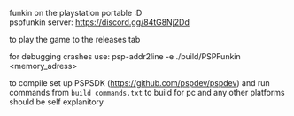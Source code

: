 funkin on the playstation portable :D  
pspfunkin server:
https://discord.gg/84tG8Nj2Dd

to play the game to the releases tab  

for debugging crashes use: psp-addr2line -e ./build/PSPFunkin <memory_adress> 

to compile set up PSPSDK (https://github.com/pspdev/pspdev) and run commands from `build commands.txt`
to build for pc and any other platforms should be self explanitory
